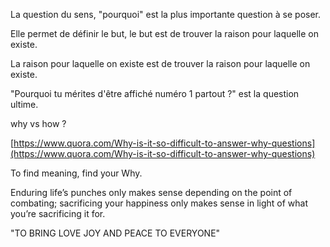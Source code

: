 La question du sens, "pourquoi" est la plus importante question à se poser.

Elle permet de définir le but, le but est de trouver la raison pour laquelle on existe.

La raison pour laquelle on existe est de trouver la raison pour laquelle on existe.

"Pourquoi tu mérites d'être affiché numéro 1 partout ?" est la question ultime. 


why vs how ?

[https://www.quora.com/Why-is-it-so-difficult-to-answer-why-questions](https://www.quora.com/Why-is-it-so-difficult-to-answer-why-questions)

To find meaning, find your Why.

Enduring life’s punches only makes sense depending on the point of combating; sacrificing your happiness only makes sense in light of what you’re sacrificing it for.

"TO BRING LOVE JOY AND PEACE TO EVERYONE"